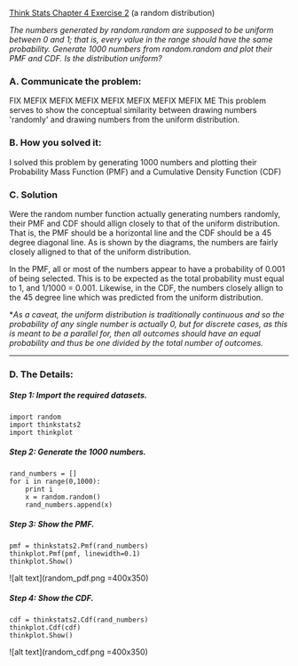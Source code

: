 [Think Stats Chapter 4 Exercise 2](http://greenteapress.com/thinkstats2/html/thinkstats2005.html#toc41) (a random distribution)

*The numbers generated by random.random are supposed to be uniform between 0 and 1; that is, every value in the range should have the same probability.
Generate 1000 numbers from random.random and plot their PMF and CDF. Is the distribution uniform?*


### A. Communicate the problem: 

FIX MEFIX MEFIX MEFIX MEFIX MEFIX MEFIX MEFIX ME
This problem serves to show the conceptual similarity between drawing numbers 'randomly' and drawing numbers from the uniform distribution. 


### B. How you solved it: 

I solved this problem by generating 1000 numbers and plotting their Probability Mass Function (PMF) and a Cumulative Density Function (CDF) 

### C. Solution 

Were the random number function actually generating numbers randomly, their PMF and CDF should allign closely to that of the uniform distribution. That is, the PMF should be a horizontal line and the CDF should be a 45 degree diagonal line. As is shown by the diagrams, the numbers are fairly closely alligned to that of the uniform distribution. 

In the PMF, all or most of the numbers appear to have a probability of 0.001 of being selected. This is to be expected as the total probability must equal to 1, and 1/1000 = 0.001. Likewise, in the CDF, the numbers closely allign to the 45 degree line which was predicted from the uniform distribution. 

**As a caveat, the uniform distribution is traditionally continuous and so the probability of any single number is actually 0, but for discrete cases, as this is meant to be a parallel for, then all outcomes should have an equal probability and thus be one divided by the total number of outcomes.*

<hr>

### D. The Details:


##### Step 1: Import the required datasets.
```
import random
import thinkstats2
import thinkplot
```

##### Step 2: Generate the 1000 numbers.

```
rand_numbers = []
for i in range(0,1000):
    print i
    x = random.random()
    rand_numbers.append(x)
```

##### Step 3: Show the PMF.

```
pmf = thinkstats2.Pmf(rand_numbers)
thinkplot.Pmf(pmf, linewidth=0.1)
thinkplot.Show()
```
![alt text](random_pdf.png =400x350)

##### Step 4: Show the CDF.

```
cdf = thinkstats2.Cdf(rand_numbers)
thinkplot.Cdf(cdf)
thinkplot.Show()
```

![alt text](random_cdf.png =400x350)

